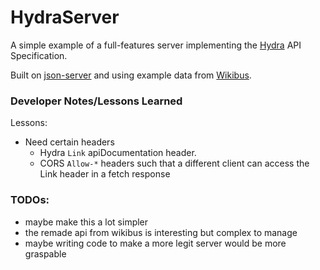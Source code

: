 # HydraServer

A simple example of a full-features server implementing the [Hydra](http://www.hydra-cg.com/) API Specification.

Built on [json-server](https://github.com/typicode/json-server) and using example data from [Wikibus](https://github.com/wikibus).

### Developer Notes/Lessons Learned

Lessons:
* Need certain headers
   * Hydra `Link` apiDocumentation header.
   * CORS `Allow-*` headers such that a different client can access the Link header in a fetch response


### TODOs:

- maybe make this a lot simpler
- the remade api from wikibus is interesting but complex to manage
- maybe writing code to make a more legit server would be more graspable